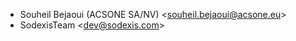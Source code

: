 - Souheil Bejaoui (ACSONE SA/NV) \<<souheil.bejaoui@acsone.eu>\>
- SodexisTeam \<<dev@sodexis.com>\>
